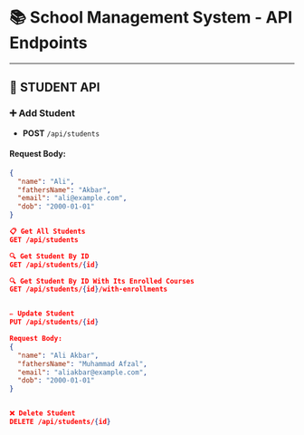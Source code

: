 # 📚 School Management System - API Endpoints

---

## 🔹 STUDENT API

### ➕ Add Student
- **POST** `/api/students`
#### Request Body:
```json
{
  "name": "Ali",
  "fathersName": "Akbar",
  "email": "ali@example.com",
  "dob": "2000-01-01"
}

📋 Get All Students
GET /api/students

🔍 Get Student By ID
GET /api/students/{id}

🔍 Get Student By ID With Its Enrolled Courses
GET /api/students/{id}/with-enrollments


✏️ Update Student
PUT /api/students/{id}

Request Body: 
{
  "name": "Ali Akbar",
  "fathersName": "Muhammad Afzal",
  "email": "aliakbar@example.com",
  "dob": "2000-01-01"
}


❌ Delete Student
DELETE /api/students/{id}



